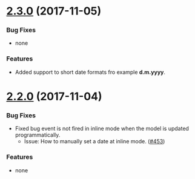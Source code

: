 # [2.3.0](https://github.com/kekeh/mydatepicker/commit/fdf4eb4c43b559ec3b7dea6ba2a413ca71bbd59d) (2017-11-05)

### Bug Fixes

* none

### Features

* Added support to short date formats fro example __d.m.yyyy__.


# [2.2.0](https://github.com/kekeh/mydatepicker/commit/590f69fb697b21b89e040ecdd62f0aaa4d7d27ed) (2017-11-04)

### Bug Fixes

* Fixed bug event is not fired in inline mode when the model is updated programmatically.
  * Issue: How to manually set a date at inline mode. ([#453](https://github.com/kekeh/mydatepicker/issues/453))

### Features

* none






